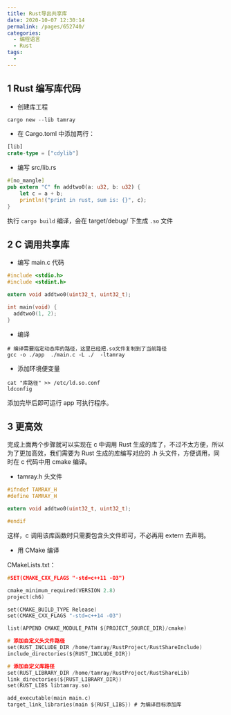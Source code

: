 ```yaml
---
title: Rust导出共享库
date: 2020-10-07 12:30:14
permalink: /pages/652740/
categories: 
  - 编程语言
  - Rust
tags: 
  - 
---
```

<script>
(function(){
    var bp = document.createElement('script');
    var curProtocol = window.location.protocol.split(':')[0];
    if (curProtocol === 'https'){
   bp.src = 'https://zz.bdstatic.com/linksubmit/push.js';
  }
  else{
  bp.src = 'http://push.zhanzhang.baidu.com/push.js';
  }
    var s = document.getElementsByTagName("script")[0];
    s.parentNode.insertBefore(bp, s);
})();
</script>


## 1 Rust 编写库代码

- 创建库工程
```rust
cargo new --lib tamray
```

- 在 Cargo.toml 中添加两行：
```rust
[lib]
crate-type = ["cdylib"]
```

- 编写 src/lib.rs
```rust
#[no_mangle]
pub extern "C" fn addtwo0(a: u32, b: u32) {
    let c = a + b;
    println!("print in rust, sum is: {}", c);
}
```
执行 `cargo build` 编译，会在 target/debug/ 下生成 `.so` 文件


## 2 C 调用共享库

- 编写 main.c 代码
```c
#include <stdio.h>
#include <stdint.h>

extern void addtwo0(uint32_t, uint32_t);

int main(void) {
  addtwo0(1, 2);
}
```

- 编译
```shell
# 编译需要指定动态库的路径，这里已经把.so文件复制到了当前路径
gcc -o ./app  ./main.c -L ./  -ltamray
```

- 添加环境便变量
```shell
cat "库路径" >> /etc/ld.so.conf
ldconfig
```
添加完毕后即可运行 app 可执行程序。


## 3 更高效

完成上面两个步骤就可以实现在 c 中调用 Rust 生成的库了，不过不太方便，所以为了更加高效，我们需要为 Rust 生成的库编写对应的 .h 头文件，方便调用，同时在 c 代码中用 cmake 编译。

- tamray.h 头文件
```c
#ifndef TAMRAY_H
#define TAMRAY_H

extern void addtwo0(uint32_t, uint32_t);

#endif
```
这样，c 调用该库函数时只需要包含头文件即可，不必再用 extern 去声明。

- 用 CMake 编译

CMakeLists.txt：
```c
#SET(CMAKE_CXX_FLAGS "-std=c++11 -O3")

cmake_minimum_required(VERSION 2.8)
project(ch6)

set(CMAKE_BUILD_TYPE Release)
set(CMAKE_CXX_FLAGS "-std=c++14 -O3")

list(APPEND CMAKE_MODULE_PATH ${PROJECT_SOURCE_DIR}/cmake)

# 添加自定义头文件路径
set(RUST_INCLUDE_DIR /home/tamray/RustProject/RustShareInclude)
include_directories(${RUST_INCLUDE_DIR})

# 添加自定义库路径
set(RUST_LIBRARY_DIR /home/tamray/RustProject/RustShareLib)
link_directories(${RUST_LIBRARY_DIR})
set(RUST_LIBS libtamray.so)

add_executable(main main.c)
target_link_libraries(main ${RUST_LIBS}) # 为编译目标添加库
```


